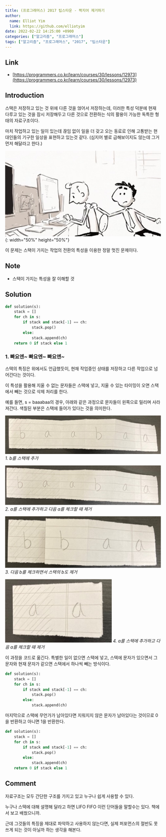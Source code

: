 ```yaml
---
title: (프로그래머스) 2017 팁스타운 - 짝지어 제거하기
author:
  name: Elliot Yim
  link: https://github.com/elliotyim
date: 2022-02-22 14:25:00 +0900
categories: ["알고리즘", "프로그래머스"]
tags: ["알고리즘", "프로그래머스", "2017", "팁스타운"]
---
```


## Link

- [https://programmers.co.kr/learn/courses/30/lessons/12973](https://programmers.co.kr/learn/courses/30/lessons/12973)

## Introduction

스택은 저장하고 있는 것 위에 다른 것을 얹어서 저장하는데, 이러한 특성 덕분에 현재 다루고 있는 것을 잠시 저장해두고 다른 것으로 전환하는 식의 활용이 가능한 독특한 형태의 자료구조이다.

마치 작업하고 있는 일이 있는데 끊임 없이 일을 더 갖고 오는 동료로 인해 고통받는 현대인들의 기구한 일상을 표현하고 있는것 같다. (심지어 별로 급해보이지도 않는데 그거 먼저 해달라고 한다.)

![problem](/assets/img/algorithm/programmers/practice/remove-pairs/problem.jpg){: width="50%" height="50%"}

이 문제는 스택이 가지는 작업의 전환의 특성을 이용한 정말 멋진 문제이다.

## Note

- 스택이 가지는 특성을 잘 이해할 것

## Solution

```python
def solution(s):
    stack = []
    for ch in s:
        if stack and stack[-1] == ch:
            stack.pop()
        else:
            stack.append(ch)
    return 0 if stack else 1
```

### 1. 빠요엔~ 빠요엔~ 빠요엔~

스택의 특징은 위에서도 언급했듯이, 현재 작업중인 상태를 저장하고 다른 작업으로 넘어간다는 것이다.

이 특성을 활용해 지울 수 없는 문자들은 스택에 넣고, 지울 수 있는 타이밍이 오면 스택에서 빼는 것으로 삭제 처리를 한다.

예를 들면, s = baaabaa의 경우, 아래와 같은 과정으로 문자들이 왼쪽으로 밀리며 사라져간다. 색칠된 부분은 스택에 들어가 있다는 것을 의미한다.

![puyo-puyo](/assets/img/algorithm/programmers/practice/remove-pairs/remove-pairs001.jpg)
_1. b를 스택에 추가_

![puyo-puyo2](/assets/img/algorithm/programmers/practice/remove-pairs/remove-pairs002.jpg)
_2. a를 스택에 추가하고 다음 a를 체크할 때 제거_

![puyo-puyo3](/assets/img/algorithm/programmers/practice/remove-pairs/remove-pairs003.jpg)
_3. 다음 b를 체크하면서 스택의 b도 제거_

![puyo-puyo4](/assets/img/algorithm/programmers/practice/remove-pairs/remove-pairs004.jpg)
_4. a를 스택에 추가하고 다음 a를 체크할 때 제거_

이 과정을 코드로 옮긴다. 특별한 일이 없으면 스택에 넣고, 스택에 문자가 있으면서 그 문자와 현재 문자가 같으면 스택에서 하나씩 빼는 방식이다.

```python
def solution(s):
    stack = []
    for ch in s:
        if stack and stack[-1] == ch:
            stack.pop()
        else:
            stack.append(ch)
```

마지막으로 스택에 무언가가 남아있다면 지워지지 않은 문자가 남아있다는 것이므로 0을 반환하고 아니면 1을 반환한다.

```python
def solution(s):
    stack = []
    for ch in s:
        if stack and stack[-1] == ch:
            stack.pop()
        else:
            stack.append(ch)
    return 0 if stack else 1
```

## Comment

자료구조는 모두 간단한 구조를 가지고 있고 누구나 쉽게 사용할 수 있다.

누구나 스택에 대해 설명해 달라고 하면 LIFO FIFO 이런 단어들을 말할수는 있다. 책에서 보고 배웠으니까.

근데 그것들의 특징을 제대로 파악하고 사용하지 않는다면, 실제 퍼포먼스의 절반도 못 쓰게 되는 것이 아닐까 하는 생각을 해본다.
